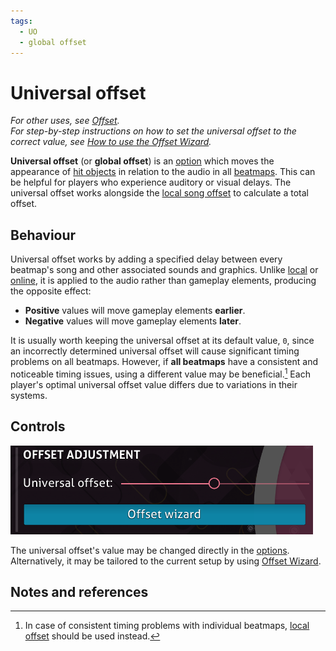 ```yaml
---
tags:
  - UO
  - global offset
---
```


# Universal offset

*For other uses, see [Offset](/wiki/Offset).*\
*For step-by-step instructions on how to set the universal offset to the correct value, see [How to use the Offset Wizard](/wiki/Guides/How_to_Use_the_Offset_Wizard).*

**Universal offset** (or **global offset**) is an [option](/wiki/Client/Options) which moves the appearance of [hit objects](/wiki/Gameplay/Hit_object) in relation to the audio in all [beatmaps](/wiki/Beatmap). This can be helpful for players who experience auditory or visual delays. The universal offset works alongside the [local song offset](/wiki/Offset/Local_offset) to calculate a total offset.

## Behaviour

Universal offset works by adding a specified delay between every beatmap's song and other associated sounds and graphics. Unlike [local](/wiki/Offset/Local_offset) or [online](/wiki/Offset/Online_offset), it is applied to the audio rather than gameplay elements, producing the opposite effect:

- **Positive** values will move gameplay elements **earlier**.
- **Negative** values will move gameplay elements **later**.

It is usually worth keeping the universal offset at its default value, `0`, since an incorrectly determined universal offset will cause significant timing problems on all beatmaps. However, if **all beatmaps** have a consistent and noticeable timing issues, using a different value may be beneficial.[^local-offset] Each player's optimal universal offset value differs due to variations in their systems.

## Controls

![](img/uo-settings-button.png "The universal offset controls, containing a slider and the Offset Wizard button")

The universal offset's value may be changed directly in the [options](/wiki/Client/Options). Alternatively, it may be tailored to the current setup by using [Offset Wizard](/wiki/Client/Options/Offset_Wizard).

## Notes and references

[^local-offset]: In case of consistent timing problems with individual beatmaps, [local offset](/wiki/Offset/Local_offset) should be used instead.
